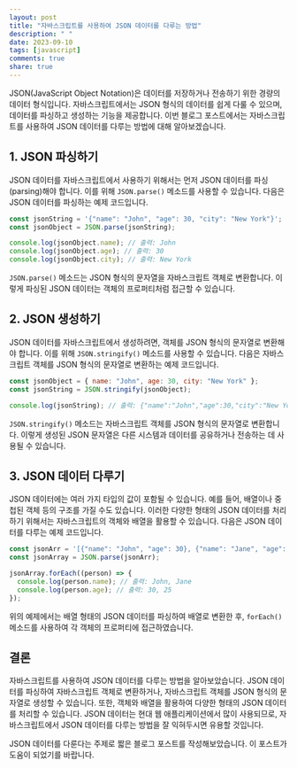 ```yaml
---
layout: post
title: "자바스크립트를 사용하여 JSON 데이터를 다루는 방법"
description: " "
date: 2023-09-10
tags: [javascript]
comments: true
share: true
---
```


JSON(JavaScript Object Notation)은 데이터를 저장하거나 전송하기 위한 경량의 데이터 형식입니다. 자바스크립트에서는 JSON 형식의 데이터를 쉽게 다룰 수 있으며, 데이터를 파싱하고 생성하는 기능을 제공합니다. 이번 블로그 포스트에서는 자바스크립트를 사용하여 JSON 데이터를 다루는 방법에 대해 알아보겠습니다.

## 1. JSON 파싱하기

JSON 데이터를 자바스크립트에서 사용하기 위해서는 먼저 JSON 데이터를 파싱(parsing)해야 합니다. 이를 위해 `JSON.parse()` 메소드를 사용할 수 있습니다. 다음은 JSON 데이터를 파싱하는 예제 코드입니다.

```javascript
const jsonString = '{"name": "John", "age": 30, "city": "New York"}';
const jsonObject = JSON.parse(jsonString);

console.log(jsonObject.name); // 출력: John
console.log(jsonObject.age); // 출력: 30
console.log(jsonObject.city); // 출력: New York
```

`JSON.parse()` 메소드는 JSON 형식의 문자열을 자바스크립트 객체로 변환합니다. 이렇게 파싱된 JSON 데이터는 객체의 프로퍼티처럼 접근할 수 있습니다.

## 2. JSON 생성하기

JSON 데이터를 자바스크립트에서 생성하려면, 객체를 JSON 형식의 문자열로 변환해야 합니다. 이를 위해 `JSON.stringify()` 메소드를 사용할 수 있습니다. 다음은 자바스크립트 객체를 JSON 형식의 문자열로 변환하는 예제 코드입니다.

```javascript
const jsonObject = { name: "John", age: 30, city: "New York" };
const jsonString = JSON.stringify(jsonObject);

console.log(jsonString); // 출력: {"name":"John","age":30,"city":"New York"}
```

`JSON.stringify()` 메소드는 자바스크립트 객체를 JSON 형식의 문자열로 변환합니다. 이렇게 생성된 JSON 문자열은 다른 시스템과 데이터를 공유하거나 전송하는 데 사용될 수 있습니다.

## 3. JSON 데이터 다루기

JSON 데이터에는 여러 가지 타입의 값이 포함될 수 있습니다. 예를 들어, 배열이나 중첩된 객체 등의 구조를 가질 수도 있습니다. 이러한 다양한 형태의 JSON 데이터를 처리하기 위해서는 자바스크립트의 객체와 배열을 활용할 수 있습니다. 다음은 JSON 데이터를 다루는 예제 코드입니다.

```javascript
const jsonArr = '[{"name": "John", "age": 30}, {"name": "Jane", "age": 25}]';
const jsonArray = JSON.parse(jsonArr);

jsonArray.forEach((person) => {
  console.log(person.name); // 출력: John, Jane
  console.log(person.age); // 출력: 30, 25
});
```

위의 예제에서는 배열 형태의 JSON 데이터를 파싱하여 배열로 변환한 후, `forEach()` 메소드를 사용하여 각 객체의 프로퍼티에 접근하였습니다.

## 결론

자바스크립트를 사용하여 JSON 데이터를 다루는 방법을 알아보았습니다. JSON 데이터를 파싱하여 자바스크립트 객체로 변환하거나, 자바스크립트 객체를 JSON 형식의 문자열로 생성할 수 있습니다. 또한, 객체와 배열을 활용하여 다양한 형태의 JSON 데이터를 처리할 수 있습니다. JSON 데이터는 현대 웹 애플리케이션에서 많이 사용되므로, 자바스크립트에서 JSON 데이터를 다루는 방법을 잘 익혀두시면 유용할 것입니다.

JSON 데이터를 다룬다는 주제로 짧은 블로그 포스트를 작성해보았습니다. 이 포스트가 도움이 되었기를 바랍니다.